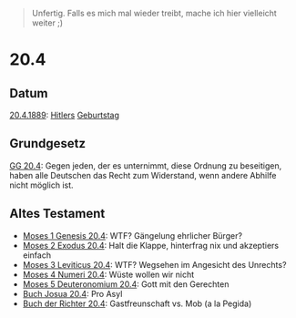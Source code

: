 > Unfertig.  Falls es mich mal wieder treibt, mache ich hier vielleicht weiter ;)

# 20.4

## Datum

[20.4.1889](https://de.wikipedia.org/wiki/20._April#1851%E2%80%931900): [Hitlers](https://de.wikipedia.org/wiki/Adolf_Hitler) [Geburtstag](https://de.wikipedia.org/wiki/1889#April)

## Grundgesetz

[GG 20.4](https://de.wikipedia.org/wiki/Artikel_20_des_Grundgesetzes_f%C3%BCr_die_Bundesrepublik_Deutschland#Absatz_4): Gegen jeden, der es unternimmt, diese Ordnung zu beseitigen, haben alle Deutschen das Recht zum Widerstand, wenn andere Abhilfe nicht möglich ist.

## Altes Testament

- [Moses 1 Genesis 20.4](https://bibeltext.com/genesis/20-4.htm): WTF? Gängelung ehrlicher Bürger?
- [Moses 2 Exodus 20.4](https://bibeltext.com/exodus/20-4.htm): Halt die Klappe, hinterfrag nix und akzeptiers einfach
- [Moses 3 Leviticus 20.4](https://bibeltext.com/leviticus/20-4.htm): WTF?  Wegsehen im Angesicht des Unrechts?
- [Moses 4 Numeri 20.4](https://bibeltext.com/numbers/20-4.htm): Wüste wollen wir nicht
- [Moses 5 Deuteronomium 20.4](https://bibeltext.com/deuteronomy/20-4.htm): Gott mit den Gerechten
- [Buch Josua 20.4](https://bibeltext.com/joshua/20-4.htm): Pro Asyl
- [Buch der Richter 20.4](https://bibeltext.com/judges/20-4.htm): Gastfreunschaft vs. Mob (a la Pegida)
